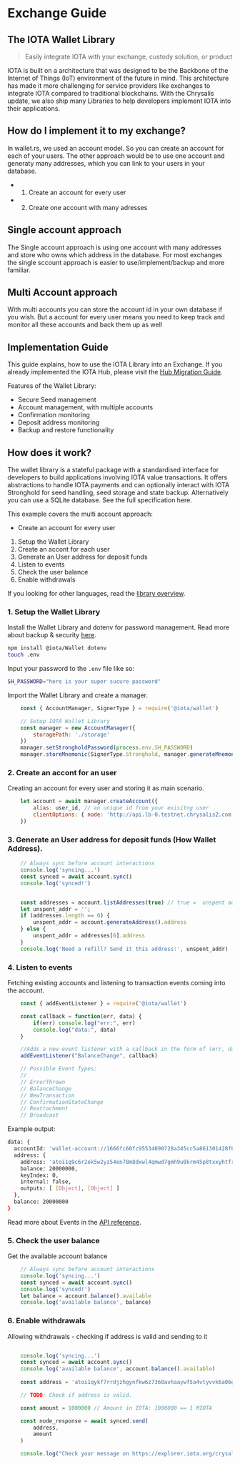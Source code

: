 # Exchange Guide

## The IOTA Wallet Library
> Easily integrate IOTA with your exchange, custody solution, or product

IOTA is built on a architecture that was designed to be the Backbone of the Internet of Things (IoT) environment of the future in mind. This architecture has made it more challenging for service providers like exchanges to integrate IOTA compared to traditional blockchains. With the Chrysalis update, we also ship many Libraries to help developers implement IOTA into their applications.

## How do I implement it to my exchange?
In wallet.rs, we used an account model. So you can create an account for each of your users. The other approach would be to use one account and generaty many addresses, which you can link to your users in your database.

- 1. Create an account for every user
- 2. Create one account with many adresses

## Single account approach
The Single account approach is using one account with many addresses and store who owns which address in the database.
For most exchanges the single sccount approach is easier to use/implement/backup and more familiar.

## Multi Account approach
With multi accounts you can store the account id in your own database if you wish.
But a account for every user means you need to keep track and monitor all these accounts and back them up as well

## Implementation Guide
This guide explains, how to use the IOTA Library into an Exchange. If you already implemented the IOTA Hub, please visit the [Hub Migration Guide](./hub_guide.md).

Features of the Wallet Library:

- Secure Seed management
- Account management, with multiple accounts
- Confirmation monitoring
- Deposit address monitoring
- Backup and restore functionality


## How does it work?
The wallet library is a stateful package with a standardised interface for developers to build applications involving IOTA value transactions. It offers abstractions to handle IOTA payments and can optionally interact with IOTA Stronghold for seed handling, seed storage and state backup. Alternatively you can use a SQLite database. See the full specification here.

This example covers the multi account approach:
-  Create an account for every user

1. Setup the Wallet Library
2. Create an accont for each user
3. Generate an User address for deposit funds
4. Listen to events
5. Check the user balance
6. Enable withdrawals

If you looking for other languages, read the [library overview](library/overview.md).

### 1. Setup the Wallet Library

Install the Wallet Library and dotenv for password management. Read more about backup & security [here](backup_security.md).
```bash
npm install @iota/Wallet dotenv
touch .env
```

Input your password to the `.env` file like so:

```bash
SH_PASSWORD="here is your super sucure password"
```


Import the Wallet Library and create a manager.
```javascript
    const { AccountManager, SignerType } = require('@iota/wallet')

    // Setup IOTA Wallet Library
    const manager = new AccountManager({
        storagePath: './storage'
    })
    manager.setStrongholdPassword(process.env.SH_PASSWORD)
    manager.storeMnemonic(SignerType.Stronghold, manager.generateMnemonic())

```


### 2. Create an accont for an user
Creating an account for every user and storing it as main scenario.
```javascript
    let account = await manager.createAccount({
        alias: user_id, // an unique id from your exisitng user
        clientOptions: { node: 'http://api.lb-0.testnet.chrysalis2.com', localPow: false }
    })
```


### 3. Generate an User address for deposit funds (How Wallet Address).
```javascript
    // Always sync before account interactions
    console.log('syncing...')
    const synced = await account.sync()
    console.log('synced!')


    const addresses = account.listAddresses(true) // true =  unspent addresses
    let unspent_addr = '';
    if (addresses.length == 0) {
        unspent_addr = account.generateAddress().address
    } else {
        unspent_addr = addresses[0].address
    }
    console.log('Need a refill? Send it this address:', unspent_addr)
```

### 4. Listen to events
Fetching existing accounts and listening to transaction events coming into the account.

```javascript
    const { addEventListener } = require('@iota/wallet')

    const callback = function(err, data) {
        if(err) console.log("err:", err)
        console.log("data:", data)
    }

    //Adds a new event listener with a callback in the form of (err, data) => {}. Supported event names:
    addEventListener("BalanceChange", callback)

    // Possible Event Types:
    //
    // ErrorThrown
    // BalanceChange
    // NewTransaction
    // ConfirmationStateChange
    // Reattachment
    // Broadcast

```

Example output:

```bash
data: {
  accountId: 'wallet-account://1666fc60fc95534090728a345cc5a861301428f68a237bea2b5ba0c844988566',
  address: {
    address: 'atoi1q9c6r2ek5w2yz54en78m8dxwl4qmwd7gmh9u0krm45p8txxyhtfry6apvwj',
    balance: 20000000,
    keyIndex: 0,
    internal: false,
    outputs: [ [Object], [Object] ]
  },
  balance: 20000000
}
```

Read more about Events in the [API reference](https://wallet-lib.docs.iota.org/libraries/nodejs/api_reference.html#addeventlistenerevent-cb).

### 5. Check the user balance

Get the available account balance

```javascript
    // Always sync before account interactions
    console.log('syncing...')
    const synced = await account.sync()
    console.log('synced!')
    let balance = account.balance().available
    console.log('available balance', balance)
```

### 6. Enable withdrawals
Allowing withdrawals - checking if address is valid and sending to it

```javascript

    console.log('syncing...')
    const synced = await account.sync()
    console.log('available balance', account.balance().available)
    
    const address = 'atoi1qykf7rrdjzhgynfkw6z7360avhaaywf5a4vtyvvk6a06gcv5y7sksu7n5cs'

    // TODO: Check if address is valid.

    const amount = 1000000 // Amount in IOTA: 1000000 == 1 MIOTA

    const node_response = await synced.send(
        address,
        amount
    ) 

    console.log("Check your message on https://explorer.iota.org/crysalis/message/", node_response.id)
```
